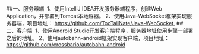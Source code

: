 ##一、服务器端 
1、使用IntelliJ IDEA开发服务器端程序，创建Web Application，并部署到Tomcat本地容器。
2、使用Java-WebSocket框架实现服务器端，项目地址：
https://github.com/TooTallNate/Java-WebSocket 
##二、客户端 
1、使用Android Studio开发客户端程序，服务器地址使用步骤一部署之后的地址。
2、使用autobahn-android框架实现客户端，项目地址：
https://github.com/crossbario/autobahn-android


